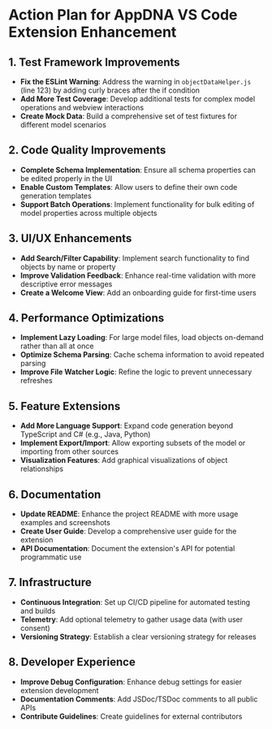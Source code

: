 # Action Plan for AppDNA VS Code Extension Enhancement

## 1. Test Framework Improvements

- **Fix the ESLint Warning**: Address the warning in `objectDataHelper.js` (line 123) by adding curly braces after the if condition
- **Add More Test Coverage**: Develop additional tests for complex model operations and webview interactions
- **Create Mock Data**: Build a comprehensive set of test fixtures for different model scenarios

## 2. Code Quality Improvements

- **Complete Schema Implementation**: Ensure all schema properties can be edited properly in the UI
- **Enable Custom Templates**: Allow users to define their own code generation templates
- **Support Batch Operations**: Implement functionality for bulk editing of model properties across multiple objects

## 3. UI/UX Enhancements

- **Add Search/Filter Capability**: Implement search functionality to find objects by name or property
- **Improve Validation Feedback**: Enhance real-time validation with more descriptive error messages
- **Create a Welcome View**: Add an onboarding guide for first-time users

## 4. Performance Optimizations

- **Implement Lazy Loading**: For large model files, load objects on-demand rather than all at once
- **Optimize Schema Parsing**: Cache schema information to avoid repeated parsing
- **Improve File Watcher Logic**: Refine the logic to prevent unnecessary refreshes

## 5. Feature Extensions

- **Add More Language Support**: Expand code generation beyond TypeScript and C# (e.g., Java, Python)
- **Implement Export/Import**: Allow exporting subsets of the model or importing from other sources
- **Visualization Features**: Add graphical visualizations of object relationships

## 6. Documentation

- **Update README**: Enhance the project README with more usage examples and screenshots
- **Create User Guide**: Develop a comprehensive user guide for the extension
- **API Documentation**: Document the extension's API for potential programmatic use

## 7. Infrastructure

- **Continuous Integration**: Set up CI/CD pipeline for automated testing and builds
- **Telemetry**: Add optional telemetry to gather usage data (with user consent)
- **Versioning Strategy**: Establish a clear versioning strategy for releases

## 8. Developer Experience

- **Improve Debug Configuration**: Enhance debug settings for easier extension development
- **Documentation Comments**: Add JSDoc/TSDoc comments to all public APIs
- **Contribute Guidelines**: Create guidelines for external contributors
